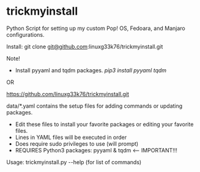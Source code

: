 # trickmyinstall
Python Script for setting up my custom Pop! OS, Fedoara, and Manjaro configurations.

Install:  git clone git@github.com:linuxg33k76/trickmyinstall.git 

Note!
- Install pyyaml and tqdm packages.  *pip3 install pyyaml tqdm*

OR

https://github.com/linuxg33k76/trickmyinstall.git

data/*.yaml contains the setup files for adding commands or updating packages.
- Edit these files to install your favorite packages or editing your favorite files.
- Lines in YAML files will be executed in order
- Does require sudo privileges to use (will prompt)
- REQUIRES Python3 packages: pyyaml & tqdm <-- IMPORTANT!!!

Usage:  trickmyinstall.py --help (for list of commands)

